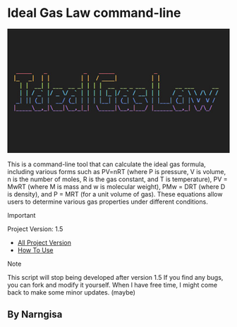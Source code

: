 # Ideal Gas Law command-line

<img src="doc/img/idealgas.jpg" />

This is a command-line tool that can calculate the ideal gas formula, including various forms such as PV=nRT (where P is pressure, V is volume, n is the number of moles, R is the gas constant, and T is temperature), PV = MwRT (where M is mass and w is molecular weight), PMw = DRT (where D is density), and P = MRT (for a unit volume of gas). These equations allow users to determine various gas properties under different conditions.

> [!IMPORTANT]
> Project Version: 1.5
>
> - [All Project Version](doc/version.md)
> - [How To Use](doc/run.md)

> [!NOTE]
> This script will stop being developed after version 1.5
> If you find any bugs, you can fork and modify it yourself.
> When I have free time, I might come back to make some minor updates. (maybe)


## By Narngisa
